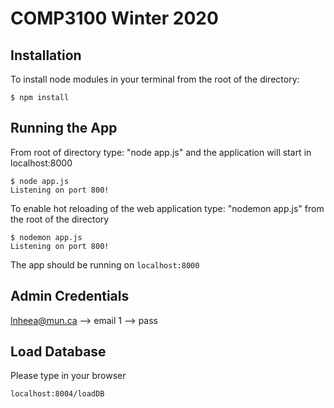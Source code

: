 # COMP3100 Winter 2020

## Installation
To install node modules in your terminal from the root of the directory:
```
$ npm install
```

## Running the App
From root of directory type: "node app.js" and the application will start in localhost:8000
```
$ node app.js
Listening on port 800!
```

To enable hot reloading of the web application type: "nodemon app.js" from the root of the directory
```
$ nodemon app.js
Listening on port 800!
```

The app should be running on `localhost:8000`

## Admin Credentials
lnheea@mun.ca --> email
1 --> pass

## Load Database
Please type in your browser

```
localhost:8004/loadDB
```